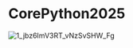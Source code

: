 # CorePython2025


![1_jbz6ImV3RT_vNzSvSHW_Fg](https://github.com/user-attachments/assets/f7f28445-4b78-478b-b3bb-39c9b825ba4c)

